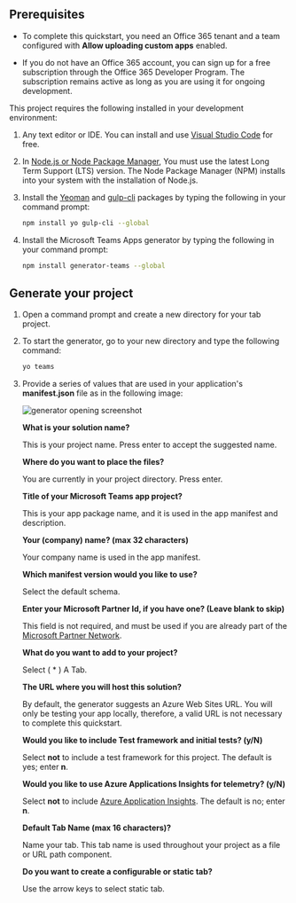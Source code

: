 ## Prerequisites

- To complete this quickstart, you need an Office 365 tenant and a team configured with **Allow uploading custom apps** enabled.

- If you do not have an Office 365 account, you can sign up for a free subscription through the Office 365 Developer Program. The subscription remains active as long as you are using it for ongoing development.

This project requires the following installed in your development environment:

1. Any text editor or IDE. You can install and use [Visual Studio Code](https://code.visualstudio.com/download) for free.

1. In [Node.js or Node Package Manager](https://nodejs.org/en/), You must use the latest Long Term Support (LTS) version. The Node Package Manager (NPM) installs into your system with the installation of Node.js.

1. Install the [Yeoman](https://yeoman.io/) and [gulp-cli](https://www.npmjs.com/package/gulp-cli) packages by typing the following in your command prompt:

    ```bash
    npm install yo gulp-cli --global
    ```

1. Install the Microsoft Teams Apps generator by typing the following in your command prompt:

    ```bash
    npm install generator-teams --global
    ```

## Generate your project

1. Open a command prompt and create a new directory for your tab project.

1. To start the generator, go to your new directory and type the following command:

    ```bash
    yo teams
    ```

1. Provide a series of values that are used in your application's **manifest.json** file as in the following image:

    ![generator opening screenshot](/microsoftteams/platform/assets/images/tab-images/teamsTabScreenshot.PNG)

    **What is your solution name?**

    This is your project name. Press enter to accept the suggested name.

    **Where do you want to place the files?**

    You are currently in your project directory. Press enter.

    **Title of your Microsoft Teams app project?**

    This is your app package name, and it is used in the app manifest and description.

    **Your (company) name? (max 32 characters)**

    Your company name is used in the app manifest.

    **Which manifest version would you like to use?**

    Select the default schema.

    **Enter your Microsoft Partner Id, if you have one? (Leave blank to skip)**

    This field is not required, and must be used if you are already part of the [Microsoft Partner Network](https://partner.microsoft.com).

    **What do you want to add to your project?**

    Select ( &ast; ) A Tab.

    **The URL where you will host this solution?**

    By default, the generator suggests an Azure Web Sites URL. You will only be testing your app locally, therefore, a valid URL is not necessary to complete this quickstart.

    **Would you like to include Test framework and initial tests? (y/N)**

    Select **not** to include a test framework for this project. The default is yes; enter **n**.

    **Would you like to use Azure Applications Insights for telemetry? (y/N)**

    Select **not** to include [Azure Application Insights](/azure-docs/articles/azure-monitor/app/app-insights-overview.md). The default is no; enter **n**.

    **Default Tab Name (max 16 characters)?**

    Name your tab. This tab name is used throughout your project as a file or URL path component.

    **Do you want to create a configurable or static tab?**

    Use the arrow keys to select static tab.
